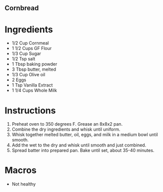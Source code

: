 ## Cornbread
# Ingredients
* 1/2 Cup Cornmeal
* 1 1/2 Cups GF Flour
* 1/3 Cup Sugar
* 1/2 Tsp salt
* 1 Tbsp baking powder
* 3 Tbsp butter, melted
* 1/3 Cup Olive oil
* 2 Eggs
* 1 Tsp Vanilla Extract
* 1 1/4 Cups Whole Milk


# Instructions

1. Preheat oven to 350 degrees F. Grease an 8x8x2 pan.
2. Combine the dry ingredients and whisk until uniform.
3. Whisk together melted butter, oil, eggs, and milk in a medium bowl until smooth. 
3. Add the wet to the dry and whisk until smooth and just combined.
3. Spread batter into prepared pan. Bake until set, about 35-40 minutes. 

# Macros
* Not healthy
